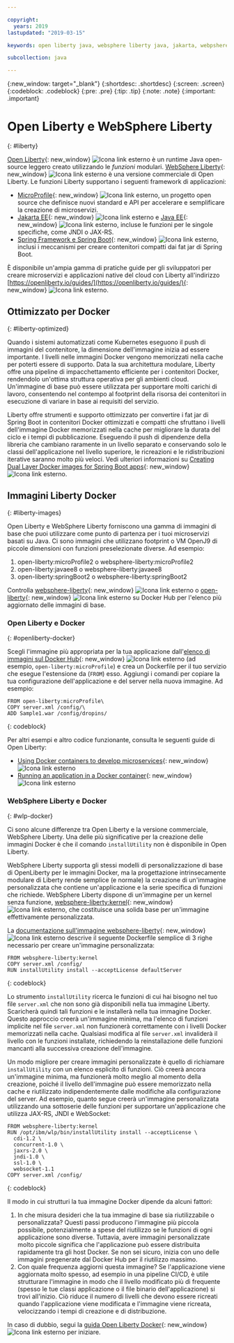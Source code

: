 ```yaml
---

copyright:
  years: 2019
lastupdated: "2019-03-15"

keywords: open liberty java, websphere liberty java, jakarta, webpshere docker, liberty docker, liberty docker images, installutility, microprofile java, dual layer docker, develop microservices

subcollection: java

---
```


{:new_window: target="_blank"}
{:shortdesc: .shortdesc}
{:screen: .screen}
{:codeblock: .codeblock}
{:pre: .pre}
{:tip: .tip}
{:note: .note}
{:important: .important}

# Open Liberty e WebSphere Liberty
{: #liberty}

[Open Liberty](https://openliberty.io/){: new_window} ![Icona link esterno](../icons/launch-glyph.svg "Icona link esterno") è un runtime Java open-source leggero creato utilizzando le *funzioni* modulari. [WebSphere Liberty](https://developer.ibm.com/wasdev/){: new_window} ![Icona link esterno](../icons/launch-glyph.svg "Icona link esterno") è una versione commerciale di Open Liberty. Le funzioni Liberty supportano i seguenti framework di applicazioni:

* [MicroProfile](https://microprofile.io/){: new_window} ![Icona link esterno](../icons/launch-glyph.svg "Icona link esterno"), un progetto open source che definisce nuovi standard e API per accelerare e semplificare la creazione di microservizi.
* [Jakarta EE](https://jakarta.ee){: new_window} ![Icona link esterno](../icons/launch-glyph.svg "Icona link esterno") e [Java EE](https://www.oracle.com/technetwork/java/javaee/overview/index.html){: new_window} ![Icona link esterno](../icons/launch-glyph.svg "Icona link esterno"), incluse le funzioni per le singole specifiche, come JNDI o JAX-RS.
* [Spring Framework e Spring Boot](https://www.ibm.com/support/knowledgecenter/en/SSEQTP_liberty/com.ibm.websphere.wlp.doc/ae/twlp_dep_springboot.html){: new_window} ![Icona link esterno](../icons/launch-glyph.svg "Icona link esterno"), inclusi i meccanismi per creare contenitori compatti dai fat jar di Spring Boot.

È disponibile un'ampia gamma di pratiche guide per gli sviluppatori per creare microservizi e applicazioni native del cloud con Liberty all'indirizzo [https://openliberty.io/guides/](https://openliberty.io/guides/){: new_window} ![Icona link esterno](../icons/launch-glyph.svg "Icona link esterno").

## Ottimizzato per Docker
{: #liberty-optimized}

Quando i sistemi automatizzati come Kubernetes eseguono il push di immagini del contenitore, la dimensione dell'immagine inizia ad essere importante. I livelli nelle immagini Docker vengono memorizzati nella cache per poterti essere di supporto. Data la sua architettura modulare, Liberty offre una pipeline di impacchettamento efficiente per i contenitori Docker, rendendolo un'ottima struttura operativa per gli ambienti cloud. Un'immagine di base può essere utilizzata per supportare molti carichi di lavoro, consentendo nel contempo al footprint della risorsa dei contenitori in esecuzione di variare in base ai requisiti del servizio. 

Liberty offre strumenti e supporto ottimizzato per convertire i fat jar di Spring Boot in contenitori Docker ottimizzati e compatti che sfruttano i livelli dell'immagine Docker memorizzati nella cache per migliorare la durata del ciclo e i tempi di pubblicazione. Eseguendo il push di dipendenze della libreria che cambiano raramente in un livello separato e conservando solo le classi dell'applicazione nel livello superiore, le ricreazioni e le ridistribuzioni iterative saranno molto più veloci. Vedi ulteriori informazioni su [Creating Dual Layer Docker images for Spring Boot apps](https://openliberty.io/blog/2018/07/02/creating-dual-layer-docker-images-for-spring-boot-apps.html){: new_window} ![Icona link esterno](../icons/launch-glyph.svg "Icona link esterno").

## Immagini Liberty Docker
{: #liberty-images}

Open Liberty e WebSphere Liberty forniscono una gamma di immagini di base che puoi utilizzare come punto di partenza per i tuoi microservizi basati su Java. Ci sono immagini che utilizzano footprint o VM OpenJ9 di piccole dimensioni con funzioni preselezionate diverse. Ad esempio:

1. open-liberty:microProfile2 o websphere-liberty:microProfile2
2. open-liberty:javaee8 o websphere-liberty:javaee8
3. open-liberty:springBoot2 o websphere-liberty:springBoot2

Controlla [websphere-liberty](https://hub.docker.com/_/websphere-liberty/){: new_window} ![Icona link esterno](../icons/launch-glyph.svg "Icona link esterno") o [open-liberty](https://hub.docker.com/_/open-liberty/){: new_window} ![Icona link esterno](../icons/launch-glyph.svg "Icona link esterno") su Docker Hub per l'elenco più aggiornato delle immagini di base. 

### Open Liberty e Docker
{: #openliberty-docker}

Scegli l'immagine più appropriata per la tua applicazione dall'[elenco di immagini sul Docker Hub](https://hub.docker.com/_/open-liberty/){: new_window} ![Icona link esterno](../icons/launch-glyph.svg "Icona link esterno") (ad esempio, `open-liberty:microProfile`) e crea un Dockerfile per il tuo servizio che esegue l'estensione da (`FROM`) esso. Aggiungi i comandi per copiare la tua configurazione dell'applicazione e del server nella nuova immagine. Ad esempio:

```docker
FROM open-liberty:microProfile\
COPY server.xml /config/\
ADD Sample1.war /config/dropins/
```
{: codeblock}

Per altri esempi e altro codice funzionante, consulta le seguenti guide di Open Liberty:

* [Using Docker containers to develop microservices](https://openliberty.io/guides/docker.html){: new_window} ![Icona link esterno](../icons/launch-glyph.svg "Icona link esterno")
* [Running an application in a Docker container](https://openliberty.io/guides/getting-started.html#running-the-application-in-a-docker-container){: new_window} ![Icona link esterno](../icons/launch-glyph.svg "Icona link esterno")

### WebSphere Liberty e Docker
{: #wlp-docker}

Ci sono alcune differenze tra Open Liberty e la versione commerciale, WebSphere Liberty. Una delle più significative per la creazione delle immagini Docker è che il comando `installUtility` non è disponibile in Open Liberty.

WebSphere Liberty supporta gli stessi modelli di personalizzazione di base di OpenLiberty per le immagini Docker, ma la progettazione intrinsecamente modulare di Liberty rende semplice (e normale) la creazione di un'immagine personalizzata che contiene un'applicazione e la serie specifica di funzioni che richiede. WebSphere Liberty dispone di un'immagine per un kernel senza funzione, [websphere-liberty:kernel](https://github.com/WASdev/ci.docker/blob/9d28dfba4d20596f89b393bc9e3ae8295feec469/ga/developer/kernel/Dockerfile){: new_window} ![Icona link esterno](../icons/launch-glyph.svg "Icona link esterno"), che costituisce una solida base per un'immagine effettivamente personalizzata. 

La [documentazione sull'immagine websphere-liberty](https://hub.docker.com/_/websphere-liberty/){: new_window} ![Icona link esterno](../icons/launch-glyph.svg "Icona link esterno") descrive il seguente Dockerfile semplice di 3 righe necessario per creare un'immagine personalizzata: 

```docker
FROM websphere-liberty:kernel
COPY server.xml /config/
RUN installUtility install --acceptLicense defaultServer
```
{: codeblock}

Lo strumento `installUtility` ricerca le funzioni di cui hai bisogno nel tuo file `server.xml` che non sono già disponibili nella tua immagine Liberty. Scaricherà quindi tali funzioni e le installerà nella tua immagine Docker. Questo approccio creerà un'immagine minima, ma l'elenco di funzioni implicite nel file `server.xml` non funzionerà correttamente con i livelli Docker memorizzati nella cache. Qualsiasi modifica al file `server.xml` invaliderà il livello con le funzioni installate, richiedendo la reinstallazione delle funzioni mancanti alla successiva creazione dell'immagine. 

Un modo migliore per creare immagini personalizzate è quello di richiamare `installUtility` con un elenco esplicito di funzioni. Ciò creerà ancora un'immagine minima, ma funzionerà molto meglio al momento della creazione, poiché il livello dell'immagine può essere memorizzato nella cache e riutilizzato indipendentemente dalle modifiche alla configurazione del server. Ad esempio, quanto segue creerà un'immagine personalizzata utilizzando una sottoserie delle funzioni per supportare un'applicazione che utilizza JAX-RS, JNDI e WebSocket:

```docker
FROM websphere-liberty:kernel
RUN /opt/ibm/wlp/bin/installUtility install --acceptLicense \
  cdi-1.2 \
  concurrent-1.0 \
  jaxrs-2.0 \
  jndi-1.0 \
  ssl-1.0 \
  websocket-1.1
COPY server.xml /config/
```
{: codeblock}

Il modo in cui strutturi la tua immagine Docker dipende da alcuni fattori:

1. In che misura desideri che la tua immagine di base sia riutilizzabile o personalizzata?
    Questi passi producono l'immagine più piccola possibile, potenzialmente a spese del riutilizzo se le funzioni di ogni applicazione sono diverse. Tuttavia, avere immagini personalizzate molto piccole significa che l'applicazione può essere distribuita rapidamente tra gli host Docker. Se non sei sicuro, inizia con uno delle immagini pregenerate dal Docker Hub per il riutilizzo massimo. 
2. Con quale frequenza aggiorni questa immagine?
    Se l'applicazione viene aggiornata molto spesso, ad esempio in una pipeline CI/CD, è utile strutturare l'immagine in modo che il livello modificato più di frequente (spesso le tue classi applicazione o il file binario dell'applicazione) si trovi all'inizio. Ciò riduce il numero di livelli che devono essere ricreati quando l'applicazione viene modificata e l'immagine viene ricreata, velocizzando i tempi di creazione e di distribuzione.

In caso di dubbio, segui la [guida Open Liberty Docker](https://openliberty.io/guides/docker.html){: new_window} ![Icona link esterno](../icons/launch-glyph.svg "Icona link esterno") per iniziare.
